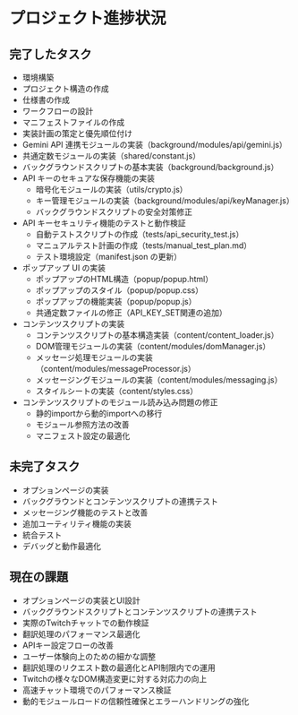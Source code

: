 # プロジェクト進捗状況

## 完了したタスク

- 環境構築
- プロジェクト構造の作成
- 仕様書の作成
- ワークフローの設計
- マニフェストファイルの作成
- 実装計画の策定と優先順位付け
- Gemini API 連携モジュールの実装（background/modules/api/gemini.js）
- 共通定数モジュールの実装（shared/constant.js）
- バックグラウンドスクリプトの基本実装（background/background.js）
- API キーのセキュアな保存機能の実装
  - 暗号化モジュールの実装（utils/crypto.js）
  - キー管理モジュールの実装（background/modules/api/keyManager.js）
  - バックグラウンドスクリプトの安全対策修正
- API キーセキュリティ機能のテストと動作検証
  - 自動テストスクリプトの作成（tests/api_security_test.js）
  - マニュアルテスト計画の作成（tests/manual_test_plan.md）
  - テスト環境設定（manifest.json の更新）
- ポップアップ UI の実装
  - ポップアップのHTML構造（popup/popup.html）
  - ポップアップのスタイル（popup/popup.css）
  - ポップアップの機能実装（popup/popup.js）
  - 共通定数ファイルの修正（API_KEY_SET関連の追加）
- コンテンツスクリプトの実装
  - コンテンツスクリプトの基本構造実装（content/content_loader.js）
  - DOM管理モジュールの実装（content/modules/domManager.js）
  - メッセージ処理モジュールの実装（content/modules/messageProcessor.js）
  - メッセージングモジュールの実装（content/modules/messaging.js）
  - スタイルシートの実装（content/styles.css）
- コンテンツスクリプトのモジュール読み込み問題の修正
  - 静的importから動的importへの移行
  - モジュール参照方法の改善
  - マニフェスト設定の最適化

## 未完了タスク

- オプションページの実装
- バックグラウンドとコンテンツスクリプトの連携テスト
- メッセージング機能のテストと改善
- 追加ユーティリティ機能の実装
- 統合テスト
- デバッグと動作最適化

## 現在の課題

- オプションページの実装とUI設計
- バックグラウンドスクリプトとコンテンツスクリプトの連携テスト
- 実際のTwitchチャットでの動作検証
- 翻訳処理のパフォーマンス最適化
- APIキー設定フローの改善
- ユーザー体験向上のための細かな調整
- 翻訳処理のリクエスト数の最適化とAPI制限内での運用
- Twitchの様々なDOM構造変更に対する対応力の向上
- 高速チャット環境でのパフォーマンス検証
- 動的モジュールロードの信頼性確保とエラーハンドリングの強化
